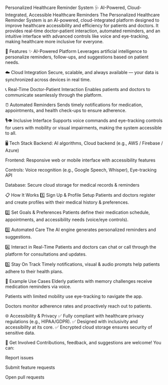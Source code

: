 Personalized Healthcare Reminder System
🩺 AI-Powered, Cloud-Integrated, Accessible Healthcare Reminders
The Personalized Healthcare Reminder System is an AI-powered, cloud-integrated platform designed to improve healthcare accessibility and efficiency for patients and doctors. It provides real-time doctor-patient interaction, automated reminders, and an intuitive interface with advanced controls like voice and eye-tracking, making healthcare more inclusive for everyone.

🚀 Features
✨ AI-Powered Platform
Leverages artificial intelligence to personalize reminders, follow-ups, and suggestions based on patient needs.

☁️ Cloud Integration
Secure, scalable, and always available — your data is synchronized across devices in real time.

📞 Real-Time Doctor-Patient Interaction
Enables patients and doctors to communicate seamlessly through the platform.

⏰ Automated Reminders
Sends timely notifications for medication, appointments, and health check-ups to ensure adherence.

🎙️👁️ Inclusive Interface
Supports voice commands and eye-tracking controls for users with mobility or visual impairments, making the system accessible to all.

🖥️ Tech Stack
Backend: AI algorithms, Cloud backend (e.g., AWS / Firebase / Azure)

Frontend: Responsive web or mobile interface with accessibility features

Controls: Voice recognition (e.g., Google Speech, Whisper), Eye-tracking API

Database: Secure cloud storage for medical records & reminders

📋 How It Works
1️⃣ Sign Up & Profile Setup
Patients and doctors register and create profiles with their medical history & preferences.

2️⃣ Set Goals & Preferences
Patients define their medication schedule, appointments, and accessibility needs (voice/eye controls).

3️⃣ Automated Care
The AI engine generates personalized reminders and suggestions.

4️⃣ Interact in Real-Time
Patients and doctors can chat or call through the platform for consultations and updates.

5️⃣ Stay On Track
Timely notifications, visual & audio prompts help patients adhere to their health plans.

🧪 Example Use Cases
Elderly patients with memory challenges receive medication reminders via voice.

Patients with limited mobility use eye-tracking to navigate the app.

Doctors monitor adherence rates and proactively reach out to patients.

🌐 Accessibility & Privacy
✅ Fully compliant with healthcare privacy regulations (e.g., HIPAA/GDPR).
✅ Designed with inclusivity and accessibility at its core.
✅ Encrypted cloud storage ensures security of sensitive data.

📣 Get Involved
Contributions, feedback, and suggestions are welcome!
You can:

Report issues

Submit feature requests

Open pull requests
